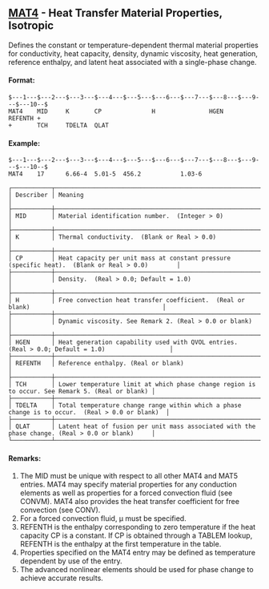## [MAT4](https://help.hexagonmi.com/bundle/MSC_Nastran_2022.4/page/Nastran_Combined_Book/qrg/bulkmno/TOC.MAT4.xhtml) - Heat Transfer Material Properties, Isotropic

Defines the constant or temperature-dependent thermal material properties for conductivity, heat capacity, density, dynamic viscosity, heat generation, reference enthalpy, and latent heat associated with a single-phase change.

#### Format:

```nastran
$---1---$---2---$---3---$---4---$---5---$---6---$---7---$---8---$---9---$---10--$
MAT4    MID     K       CP              H               HGEN    REFENTH +       
+       TCH     TDELTA  QLAT                                                    
```

#### Example:

```nastran
$---1---$---2---$---3---$---4---$---5---$---6---$---7---$---8---$---9---$---10--$
MAT4    17      6.66-4  5.01-5  456.2           1.03-6                          
```

```text
┌───────────┬─────────────────────────────────────────────────────────────────────────────────────────────────┐
│ Describer │ Meaning                                                                                         │
├───────────┼─────────────────────────────────────────────────────────────────────────────────────────────────┤
│ MID       │ Material identification number.  (Integer > 0)                                                  │
├───────────┼─────────────────────────────────────────────────────────────────────────────────────────────────┤
│ K         │ Thermal conductivity.  (Blank or Real > 0.0)                                                    │
├───────────┼─────────────────────────────────────────────────────────────────────────────────────────────────┤
│ CP        │ Heat capacity per unit mass at constant pressure (specific heat).  (Blank or Real > 0.0)        │
├───────────┼─────────────────────────────────────────────────────────────────────────────────────────────────┤
│           │ Density.  (Real > 0.0; Default = 1.0)                                                           │
├───────────┼─────────────────────────────────────────────────────────────────────────────────────────────────┤
│ H         │ Free convection heat transfer coefficient.  (Real or blank)                                     │
├───────────┼─────────────────────────────────────────────────────────────────────────────────────────────────┤
│           │ Dynamic viscosity. See Remark 2. (Real > 0.0 or blank)                                          │
├───────────┼─────────────────────────────────────────────────────────────────────────────────────────────────┤
│ HGEN      │ Heat generation capability used with QVOL entries. (Real > 0.0; Default = 1.0)                  │
├───────────┼─────────────────────────────────────────────────────────────────────────────────────────────────┤
│ REFENTH   │ Reference enthalpy. (Real or blank)                                                             │
├───────────┼─────────────────────────────────────────────────────────────────────────────────────────────────┤
│ TCH       │ Lower temperature limit at which phase change region is to occur. See Remark 5. (Real or blank) │
├───────────┼─────────────────────────────────────────────────────────────────────────────────────────────────┤
│ TDELTA    │ Total temperature change range within which a phase change is to occur.  (Real > 0.0 or blank)  │
├───────────┼─────────────────────────────────────────────────────────────────────────────────────────────────┤
│ QLAT      │ Latent heat of fusion per unit mass associated with the phase change. (Real > 0.0 or blank)     │
└───────────┴─────────────────────────────────────────────────────────────────────────────────────────────────┘
```

#### Remarks:

1. The MID must be unique with respect to all other MAT4 and MAT5 entries. MAT4 may specify material properties for any conduction elements as well as properties for a forced convection fluid (see CONVM). MAT4 also provides the heat transfer coefficient for free convection (see CONV).
2. For a forced convection fluid,  μ  must be specified.
3. REFENTH is the enthalpy corresponding to zero temperature if the heat capacity CP is a constant. If CP is obtained through a TABLEM lookup, REFENTH is the enthalpy at the first temperature in the table.
4. Properties specified on the MAT4 entry may be defined as temperature dependent by use of the entry.
5. The advanced nonlinear elements should be used for phase change to achieve accurate results.
